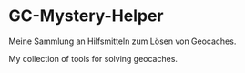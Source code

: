 # GC-Mystery-Helper
Meine Sammlung an Hilfsmitteln zum Lösen von Geocaches.

My collection of tools for solving geocaches.

